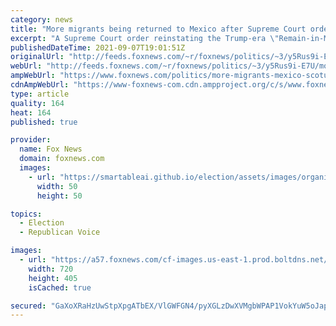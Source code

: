 ```yaml
---
category: news
title: "More migrants being returned to Mexico after Supreme Court order reinstates Trump-era policy"
excerpt: "A Supreme Court order reinstating the Trump-era \"Remain-in-Mexico\" policy is already having an effect, with Border Patrol officials telling Fox News they have started turning away more migrants trying to enter the U.S."
publishedDateTime: 2021-09-07T19:01:51Z
originalUrl: "http://feeds.foxnews.com/~r/foxnews/politics/~3/y5Rus9i-E7U/more-migrants-mexico-scotus-order-reinstates-trump-era-policy"
webUrl: "http://feeds.foxnews.com/~r/foxnews/politics/~3/y5Rus9i-E7U/more-migrants-mexico-scotus-order-reinstates-trump-era-policy"
ampWebUrl: "https://www.foxnews.com/politics/more-migrants-mexico-scotus-order-reinstates-trump-era-policy.amp"
cdnAmpWebUrl: "https://www-foxnews-com.cdn.ampproject.org/c/s/www.foxnews.com/politics/more-migrants-mexico-scotus-order-reinstates-trump-era-policy.amp"
type: article
quality: 164
heat: 164
published: true

provider:
  name: Fox News
  domain: foxnews.com
  images:
    - url: "https://smartableai.github.io/election/assets/images/organizations/foxnews.com-50x50.jpg"
      width: 50
      height: 50

topics:
  - Election
  - Republican Voice

images:
  - url: "https://a57.foxnews.com/cf-images.us-east-1.prod.boltdns.net/v1/static/694940094001/024e0fbd-ddfc-43c8-9bdf-dd35a37b4713/13048900-b1a3-46da-abd0-f23eb95de595/1280x720/match/720/405/image.jpg?ve=1&tl=1"
    width: 720
    height: 405
    isCached: true

secured: "GaXoXRaHzUwStpXpgATbEX/VlGWFGN4/pyXGLzDwXVMgbWPAP1VokYuW5oJapi5KV7Zx6lcZxs8QOCWIhyCeBzFL27unObrtHMk7wqr9iTMTjA5RUtKhgr4HcjDhP/JI8ttvfSxna7ZBgj55FMfkS5MliEtFYVoruDsZtUcQWh/guCILentWpdian+PuVq7dtGp9E48pJ6PhT/YOWl7b/Fm8WvPCjcYXVRTpfC5/dUumJv+l6NHrBAzs18szaoCOjtdGOQZqAPNVoTv7EADdBg3tHoKrAtCo/vtf9FtOh/7nGFxcu3f2ElWJ2WAX2asCPCdwNjPCwvuIIaZG9+lKNlhgYfPE8cklsUC5HDmY3Ow=;eCLIig7TX20IVztY26xsFA=="
---
```


